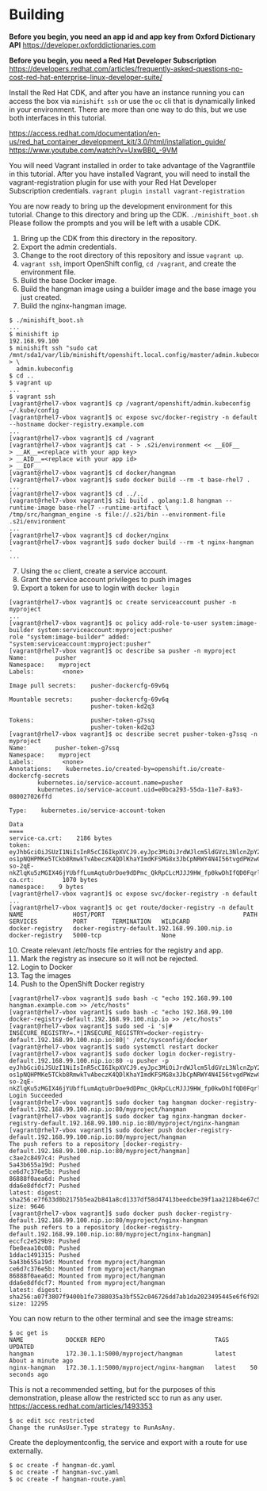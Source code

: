 Building
==============
**Before you begin, you need an app id and app key from Oxford Dictionary API**
https://developer.oxforddictionaries.com

**Before you begin, you need a Red Hat Developer Subscription**
https://developers.redhat.com/articles/frequently-asked-questions-no-cost-red-hat-enterprise-linux-developer-suite/

Install the Red Hat CDK, and after you have an instance running you can access
the box via `minishift ssh` or use the `oc` cli that is dynamically linked in
your environment. There are more than one way to do this, but we use both
interfaces in this tutorial.

https://access.redhat.com/documentation/en-us/red_hat_container_development_kit/3.0/html/installation_guide/
https://www.youtube.com/watch?v=UxwBB0_-9VM

You will need Vagrant installed in order to take advantage of the Vagrantfile
in this tutorial. After you have installed Vagrant, you will need to install
the vagrant-registration plugin for use with your Red Hat Developer Subscription
credentials. `vagrant plugin install vagrant-registration`

You are now ready to bring up the development environment for this tutorial. 
Change to this directory and bring up the CDK. `./minishift_boot.sh` Please follow 
the prompts and you will be left with a usable CDK.

1. Bring up the CDK from this directory in the repository.
2. Export the admin credentials.
3. Change to the root directory of this repository and issue `vagrant up`.
4. `vagrant ssh`, import OpenShift config, `cd /vagrant`, and create the environment file.
5. Build the base Docker image.
6. Build the hangman image using a builder image and the base image you just
   created.
7. Build the nginx-hangman image.

```
$ ./minishift_boot.sh
...
$ minishift ip
192.168.99.100
$ minishift ssh "sudo cat /mnt/sda1/var/lib/minishift/openshift.local.config/master/admin.kubeconfig" > \
  admin.kubeconfig
$ cd ..
$ vagrant up
...
$ vagrant ssh
[vagrant@rhel7-vbox vagrant]$ cp /vagrant/openshift/admin.kubeconfig ~/.kube/config
[vagrant@rhel7-vbox vagrant]$ oc expose svc/docker-registry -n default --hostname docker-registry.example.com
...
[vagrant@rhel7-vbox vagrant]$ cd /vagrant
[vagrant@rhel7-vbox vagrant]$ cat - > .s2i/environment << __EOF__
> __AK__=<replace with your app key>
> __AID__=<replace with your app id>
> __EOF__
[vagrant@rhel7-vbox vagrant]$ cd docker/hangman
[vagrant@rhel7-vbox vagrant]$ sudo docker build --rm -t base-rhel7 .
...
[vagrant@rhel7-vbox vagrant]$ cd ../..
[vagrant@rhel7-vbox vagrant]$ s2i build . golang:1.8 hangman --runtime-image base-rhel7 --runtime-artifact \
/tmp/src/hangman_engine -s file://.s2i/bin --environment-file .s2i/environment
...
[vagrant@rhel7-vbox vagrant]$ cd docker/nginx
[vagrant@rhel7-vbox vagrant]$ sudo docker build --rm -t nginx-hangman .
...
```

7. Using the `oc` client, create a service account.
8. Grant the service account privileges to push images
9. Export a token for use to login with `docker login`

```
[vagrant@rhel7-vbox vagrant]$ oc create serviceaccount pusher -n myproject
...
[vagrant@rhel7-vbox vagrant]$ oc policy add-role-to-user system:image-builder system:serviceaccount:myproject:pusher
role "system:image-builder" added: "system:serviceaccount:myproject:pusher"
[vagrant@rhel7-vbox vagrant]$ oc describe sa pusher -n myproject
Name:        pusher
Namespace:    myproject
Labels:        <none>

Image pull secrets:    pusher-dockercfg-69v6q

Mountable secrets:     pusher-dockercfg-69v6q
                       pusher-token-kd2q3

Tokens:                pusher-token-g7ssq
                       pusher-token-kd2q3
[vagrant@rhel7-vbox vagrant]$ oc describe secret pusher-token-g7ssq -n myproject
Name:        pusher-token-g7ssq
Namespace:    myproject
Labels:        <none>
Annotations:    kubernetes.io/created-by=openshift.io/create-dockercfg-secrets
        kubernetes.io/service-account.name=pusher
        kubernetes.io/service-account.uid=e0bca293-55da-11e7-8a93-080027026ffd

Type:    kubernetes.io/service-account-token

Data
====
service-ca.crt:    2186 bytes
token:        eyJhbGciOiJSUzI1NiIsInR5cCI6IkpXVCJ9.eyJpc3MiOiJrdWJlcm5ldGVzL3NlcnZpY2VhY2NvdW50Iiwia3ViZXJuZXRlcy5pby9zZXJ2aWNlYWNjb3VudC9uYW1lc3BhY2UiOiJteXByb2plY3QiLCJrdWJlcm5ldGVzLmlvL3NlcnZpY2VhY2NvdW50L3NlY3JldC5uYW1lIjoicHVzaGVyLXRva2VuLTdtMTltIiwia3ViZXJuZXRlcy5pby9zZXJ2aWNlYWNjb3VudC9zZXJ2aWNlLWFjY291bnQubmFtZSI6InB1c2hlciIsImt1YmVybmV0ZXMuaW8vc2VydmljZWFjY291bnQvc2VydmljZS1hY2NvdW50LnVpZCI6IjI4NWJhMjYwLTVlNWMtMTFlNy1hYTVlLTA4MDAyNzhhMzI0OSIsInN1YiI6InN5c3RlbTpzZXJ2aWNlYWNjb3VudDpteXByb2plY3Q6cHVzaGVyIn0.Es_PuSMoeteFD4oodN22UI7e9VBJbFLJsROye4aGxA2dn5_0glJkozYc92cIVwIZXdLFblSloB23rzllOf3_NCKC2wUcIvPkM1iKwuDRmz7n6wXUR3TzDJKMN8gu6lFwGY5WQlfAJDe9Vvfv8XnGnok_hPQ-os1pNQHPMKe5TCkb8RmwkTvAbeczK4QDlKhaYImdKFSMG8x3JbCpNRWY4N4I56tvgdPWzwCgFrfKH732tQbAW058e5vv0kzMHDw-so-2qE-nkZlqKu5zMGIX46jYUbffLumAqtu0rDoe9dDPmc_QkRpCLcMJJJ9HW_fp0kwDhIfQD0Fqrl60ONlGbQ
ca.crt:        1070 bytes
namespace:    9 bytes
[vagrant@rhel7-vbox vagrant]$ oc expose svc/docker-registry -n default
...
[vagrant@rhel7-vbox vagrant]$ oc get route/docker-registry -n default
NAME              HOST/PORT                                       PATH      SERVICES          PORT       TERMINATION   WILDCARD
docker-registry   docker-registry-default.192.168.99.100.nip.io             docker-registry   5000-tcp                 None
```

10. Create relevant /etc/hosts file entries for the registry and app.
11. Mark the registry as insecure so it will not be rejected. 
12. Login to Docker
13. Tag the images
14. Push to the OpenShift Docker registry

```
[vagrant@rhel7-vbox vagrant]$ sudo bash -c "echo 192.168.99.100 hangman.example.com >> /etc/hosts"
[vagrant@rhel7-vbox vagrant]$ sudo bash -c "echo 192.168.99.100 docker-registry-default.192.168.99.100.nip.io >> /etc/hosts"
[vagrant@rhel7-vbox vagrant]$ sudo sed -i 's|# INSECURE_REGISTRY=.*|INSECURE_REGISTRY=docker-registry-default.192.168.99.100.nip.io:80|' /etc/sysconfig/docker
[vagrant@rhel7-vbox vagrant]$ sudo systemctl restart docker
[vagrant@rhel7-vbox vagrant]$ sudo docker login docker-registry-default.192.168.99.100.nip.io:80 -u pusher -p eyJhbGciOiJSUzI1NiIsInR5cCI6IkpXVCJ9.eyJpc3MiOiJrdWJlcm5ldGVzL3NlcnZpY2VhY2NvdW50Iiwia3ViZXJuZXRlcy5pby9zZXJ2aWNlYWNjb3VudC9uYW1lc3BhY2UiOiJteXByb2plY3QiLCJrdWJlcm5ldGVzLmlvL3NlcnZpY2VhY2NvdW50L3NlY3JldC5uYW1lIjoicHVzaGVyLXRva2VuLTdtMTltIiwia3ViZXJuZXRlcy5pby9zZXJ2aWNlYWNjb3VudC9zZXJ2aWNlLWFjY291bnQubmFtZSI6InB1c2hlciIsImt1YmVybmV0ZXMuaW8vc2VydmljZWFjY291bnQvc2VydmljZS1hY2NvdW50LnVpZCI6IjI4NWJhMjYwLTVlNWMtMTFlNy1hYTVlLTA4MDAyNzhhMzI0OSIsInN1YiI6InN5c3RlbTpzZXJ2aWNlYWNjb3VudDpteXByb2plY3Q6cHVzaGVyIn0.Es_PuSMoeteFD4oodN22UI7e9VBJbFLJsROye4aGxA2dn5_0glJkozYc92cIVwIZXdLFblSloB23rzllOf3_NCKC2wUcIvPkM1iKwuDRmz7n6wXUR3TzDJKMN8gu6lFwGY5WQlfAJDe9Vvfv8XnGnok_hPQ-os1pNQHPMKe5TCkb8RmwkTvAbeczK4QDlKhaYImdKFSMG8x3JbCpNRWY4N4I56tvgdPWzwCgFrfKH732tQbAW058e5vv0kzMHDw-so-2qE-nkZlqKu5zMGIX46jYUbffLumAqtu0rDoe9dDPmc_QkRpCLcMJJJ9HW_fp0kwDhIfQD0Fqrl60ONlGbQ
Login Succeeded
[vagrant@rhel7-vbox vagrant]$ sudo docker tag hangman docker-registry-default.192.168.99.100.nip.io:80/myproject/hangman
[vagrant@rhel7-vbox vagrant]$ sudo docker tag nginx-hangman docker-registry-default.192.168.99.100.nip.io:80/myproject/nginx-hangman
[vagrant@rhel7-vbox vagrant]$ sudo docker push docker-registry-default.192.168.99.100.nip.io:80/myproject/hangman
The push refers to a repository [docker-registry-default.192.168.99.100.nip.io:80/myproject/hangman]
c3ae2c8497c4: Pushed
5a43b655a19d: Pushed
ce6d7c376e5b: Pushed
86888f0aea6d: Pushed
dda6e8dfdcf7: Pushed
latest: digest: sha256:e7f633d0b2175b5ea2b841a8cd1337df58d47413beedcbe39f1aa2128b4e67c5 size: 9646
[vagrant@rhel7-vbox vagrant]$ sudo docker push docker-registry-default.192.168.99.100.nip.io:80/myproject/nginx-hangman
The push refers to a repository [docker-registry-default.192.168.99.100.nip.io:80/myproject/nginx-hangman]
eccfc2e529b9: Pushed
fbe8eaa10c08: Pushed
1ddac1491315: Pushed
5a43b655a19d: Mounted from myproject/hangman
ce6d7c376e5b: Mounted from myproject/hangman
86888f0aea6d: Mounted from myproject/hangman
dda6e8dfdcf7: Mounted from myproject/hangman
latest: digest: sha256:a07f3807f9400b1fe7388035a3bf552c046726dd7ab1da2023495445e6f6f928 size: 12295
```

You can now return to the other terminal and see the image streams:

```
$ oc get is
NAME            DOCKER REPO                               TAGS      UPDATED
hangman         172.30.1.1:5000/myproject/hangman         latest    About a minute ago
nginx-hangman   172.30.1.1:5000/myproject/nginx-hangman   latest    50 seconds ago
```

This is not a recommended setting, but for the purposes of this demonstration,
please allow the restricted scc to run as any user.
https://access.redhat.com/articles/1493353

```
$ oc edit scc restricted
Change the runAsUser.Type strategy to RunAsAny.
```

Create the deploymentconfig, the service and export with a route for use
externally.

```
$ oc create -f hangman-dc.yaml
$ oc create -f hangman-svc.yaml
$ oc create -f hangman-route.yaml
```
